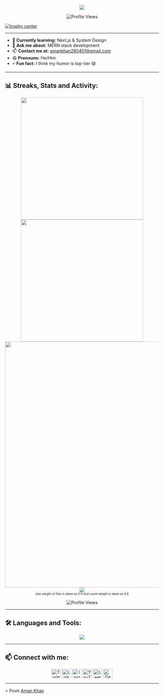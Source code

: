 <p align="center">
    <img src="https://capsule-render.vercel.app/api?type=waving&height=300&color=000000&fontColor=FF0000&text=Welcome!&fontSize=90&animation=twinkling&fontAlignY=30&desc=I'm%20Aman%20Khan%20👨‍💻&descSize=30" />
</p>
<p align="center">
  <img src="https://komarev.com/ghpvc/?username=amankhan-7&style=for-the-badge&color=grey" alt="Profile Views"/>
</p>

[![trophy center](https://github-profile-trophy.vercel.app/?username=amankhan-7&title=Stars,Followers,Commits,Repositories,MultipleLang,PullRequest&theme=onedark)](https://github.com/ryo-ma/github-profile-trophy)

---

- 🌱 **Currently learning:** Next.js & System Design  
- 💬 **Ask me about:** MERN stack development  
- 📫 **Contact me at:** [amankhan280401@gmail.com](mailto:amankhan280401@gmail.com)  
- 😄 **Pronouns:** He/Him  
- ⚡ **Fun fact:** I think my humor is top-tier 😄  

---

## 📊 Streaks, Stats and Activity:

<p align="center">
    <!-- Github Stats -->
    <img align="center" width="400" src="https://github-readme-stats.vercel.app/api?username=amankhan-7&hide_border=true&title_color=FFFFFF&show_icons=true&icon_color=FF0000&ring_color=FF0000&bg_color=000000&text_color=FFFFFF" />
    <!-- Streaks Stats -->
    <img align="center" width="400" src="https://streak-stats.demolab.com/?user=amankhan-7&theme=highcontrast&currStreakNum=FF0000&card_height=205&ring=FF0000&fire=FF0000&border=000000&currStreakLabel=FF0000" />
    <br/>
    <!-- Activity Graph -->
    <img width="805" src="https://github-readme-activity-graph.vercel.app/graph?username=amankhan-7&bg_color=000000&color=FF0000&line=FF0000&point=FF0000&area=true&hide_border=true" />
    <!-- Most Used Language -->
    <img align="center" src="https://github-readme-stats.vercel.app/api/top-langs/?username=amankhan-7&langs_count=12&&size_weight=0.4&count_weight=0.6&layout=pie&text_color=FFFFFF&bg_color=000000&card_width=805&hide_border=true&title_color=FF0000" /> 
    <br/>
    <sub><sup>size weight of files is taken as 0.4 and count weight is taken as 0.6</sup></sub>
    <br/>
    <p align="center">
      <img src="https://komarev.com/ghpvc/?username=amankhan-7&style=for-the-badge&color=grey" alt="Profile Views"/>
    </p>
</p>

---

## 🛠️ Languages and Tools:
<p align="center">
  <img src="https://skillicons.dev/icons?i=js,react,nextjs,nodejs,express,mongodb,redux,git,github,vscode,html,css,tailwind,figma" />
</p>

---

## 📫 Connect with me:
<p align="center">
  <a href="https://twitter.com/4mankhan" target="_blank"><img src="https://raw.githubusercontent.com/rahuldkjain/github-profile-readme-generator/master/src/images/icons/Social/twitter.svg" width="30" height="30" alt="Twitter" /></a>
  <a href="https://linkedin.com/in/amankhan7" target="_blank"><img src="https://raw.githubusercontent.com/rahuldkjain/github-profile-readme-generator/master/src/images/icons/Social/linked-in-alt.svg" width="30" height="30" alt="LinkedIn" /></a>
  <a href="https://instagram.com/4man.khan" target="_blank"><img src="https://raw.githubusercontent.com/rahuldkjain/github-profile-readme-generator/master/src/images/icons/Social/instagram.svg" width="30" height="30" alt="Instagram" /></a>
  <a href="https://www.youtube.com/c/4mankhan" target="_blank"><img src="https://raw.githubusercontent.com/rahuldkjain/github-profile-readme-generator/master/src/images/icons/Social/youtube.svg" width="30" height="30" alt="YouTube" /></a>
  <a href="https://www.leetcode.com/4mankhan" target="_blank"><img src="https://raw.githubusercontent.com/rahuldkjain/github-profile-readme-generator/master/src/images/icons/Social/leet-code.svg" width="30" height="30" alt="Leetcode" /></a>
  <a href="https://auth.geeksforgeeks.org/user/amankhanv3ad" target="_blank"><img src="https://raw.githubusercontent.com/rahuldkjain/github-profile-readme-generator/master/src/images/icons/Social/geeks-for-geeks.svg" width="30" height="30" alt="GeeksforGeeks" /></a>
</p>


---

⭐️ From [Aman Khan](https://github.com/amankhan-7)

